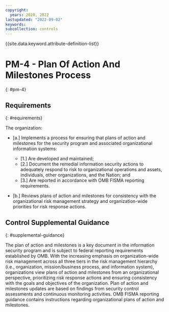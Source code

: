 ```yaml
---
copyright:
  years: 2020, 2022
lastupdated: "2022-09-02"
keywords: 
subcollection: controls
---
```



{{site.data.keyword.attribute-definition-list}}


# PM-4 - Plan Of Action And Milestones Process
{: #pm-4}

## Requirements
{: #requirements}

The organization:

- \[a.\] Implements a process for ensuring that plans of action and milestones for the security program and associated organizational information systems:

  - \[1.\] Are developed and maintained;
  - \[2.\] Document the remedial information security actions to adequately respond to risk to organizational operations and assets, individuals, other organizations, and the Nation; and
  - \[3.\] Are reported in accordance with OMB FISMA reporting requirements.

- \[b.\] Reviews plans of action and milestones for consistency with the organizational risk management strategy and organization-wide priorities for risk response actions.

## Control Supplemental Guidance
{: #supplemental-guidance}

The plan of action and milestones is a key document in the information security program and is subject to federal reporting requirements established by OMB. With the increasing emphasis on organization-wide risk management across all three tiers in the risk management hierarchy (i.e., organization, mission/business process, and information system), organizations view plans of action and milestones from an organizational perspective, prioritizing risk response actions and ensuring consistency with the goals and objectives of the organization. Plan of action and milestones updates are based on findings from security control assessments and continuous monitoring activities. OMB FISMA reporting guidance contains instructions regarding organizational plans of action and milestones.


